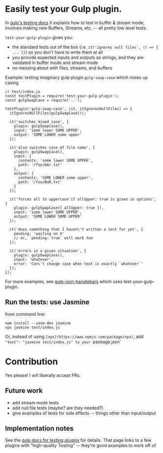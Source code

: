 # Easily test your Gulp plugin. 

In [gulp's testing docs](https://github.com/gulpjs/gulp/blob/master/docs/writing-a-plugin/testing.md) it explains how to test in buffer & stream mode,
involves making new Buffers, Streams, etc. -- all pretty low level tests.

`test-your-gulp-plugin` gives you:

* the standard tests out of the box (i.e. `it('ignores null files', () => { ... })`) so you don't have to write them at all
* you provide expected inputs and outputs as strings, and they are validated in buffer mode and stream mode
* no messing about with files, streams, and buffers


Example: testing imaginary gulp plugin `gulp-swap-case` which mixes up casing
```
// test/index.js
const testPlugin = require('test-your-gulp-plugin');
const gulpSwapCase = require('..');

testPlugin('gulp-swap-case', (it, itIgnoresNullFiles) => {
  itIgnoresNullFiles(gulpSwapCase());

  it('switches mixed case', {
    plugin: gulpSwapCase(),
    input: 'some lower SOME UPPER',
    output: 'SOME LOWER some upper'
  });

  it('also switches case of file name', {
    plugin: gulpSwapCase(),
    input: {
      contents: 'some lower SOME UPPER',
      path: '/foo/bAr.txt'
    },
    output: {
      contents: 'SOME LOWER some upper',
      path: '/foo/BaR.txt'
    }
  });

  it('forces all to uppercase if allUpper: true is given in options', {
    plugin: gulpSwapCase({ allUpper: true }),
    input: 'some lower SOME UPPER',
    output: 'SOME LOWER SOME UPPER'
  });

  it('does something that I haven\'t written a test for yet', {
    pending: 'waiting on X'
    // or, `pending: true` will work too
  });

  it('errors in a given situation', {
    plugin: gulpSwapCase(),
    input: 'whatever',
    error: 'Can\'t change case when text is exactly `whatever`'
  });
});
```

For more examples, see [gulp-json-handlebars](https://github.com/alexanderbird/gulp-json-handlebars) which uses test-your-gulp-plugin.

## Run the tests: use Jasmine
from command line:
```
npm install --save-dev jasmine
npx jasmine test/index.js
```

Or, instead of using `[npx](https://www.npmjs.com/package/npx)`, add `"test": "jasmine test/index.js" to your `package.json`

# Contribution
Yes please! I will liberally accept PRs. 

## Future work
* add stream mode tests
* add null file tests (maybe? are they needed?)
* give examples of tests for side effects -- things other than input/output

## Implementation notes
See the [gulp docs for testing plugins](https://github.com/gulpjs/gulp/blob/master/docs/writing-a-plugin/testing.md) for details.
That page links to a few plugins with "high-quality Testing" -- they're good examples to work off of

